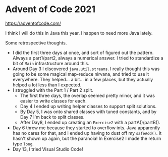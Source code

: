 # Advent of Code 2021

https://adventofcode.com/

I think I will do this in Java this year. I happen to need more Java lately.

Some retrospective thoughts.

* I did the first three days at once, and sort of figured out the pattern.
  Always a part1/part2, always a numerical answer. I tried to standardize a
  bit of `Main` infrastructure around this.
* Around Day 3 I discovered `java.util.streams`. I really thought this was
  going to be some magical map-reduce nirvana, and tried to use it everywhere.
  They helped... a bit... in a few places,  but they actually helped a lot less
  than I expected.
* I struggled with the Part 1 / Part 2 split.
  * The first three days, the overlap seemed pretty minor, and it was easier to write classes for each.
  * Day 4 I ended up writing helper classes to support split solutions.
  * By Day 5, I was onto shared classes with tuned constants, and by Day 7 I'm back to split
    classes.
  * After Day8, I ended up creating an `Exercise2` with a partA()/partB().
* Day 6 threw me because they started to overflow ints. Java apparently has no
  cares for that, and I ended up having to dust off my `safeAdd()`. It hasn't
  shown up again, but the paranoia! In Exercise2 I made the return type
  `long`.
* Day 13, I tried Visual Studio Code! 

